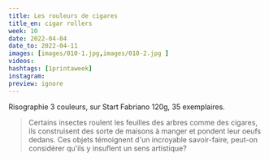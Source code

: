 ```yaml
---
title: Les rouleurs de cigares
title_en: cigar rollers
week: 10
date: 2022-04-04
date_to: 2022-04-11
images: [images/010-1.jpg,images/010-2.jpg ]
videos: 
hashtags: [1printaweek]
instagram: 
preview: ignore
---
```


Risographie 3 couleurs, sur Start Fabriano 120g, 35 exemplaires.

> Certains insectes roulent les feuilles des arbres comme des cigares, ils construisent des sorte de maisons à manger et pondent leur oeufs dedans. Ces objets témoignent d'un incroyable savoir-faire, peut-on considérer qu'ils y insuflent un sens artistique?




